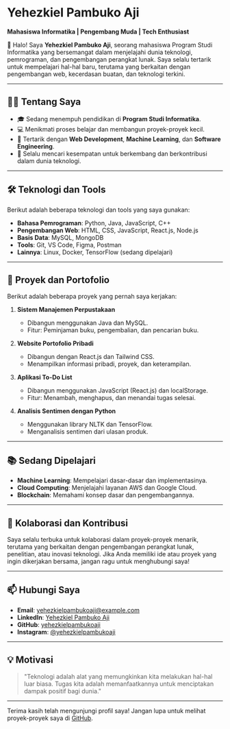 # Yehezkiel Pambuko Aji  
**Mahasiswa Informatika | Pengembang Muda | Tech Enthusiast**  

👋 Halo! Saya **Yehezkiel Pambuko Aji**, seorang mahasiswa Program Studi Informatika yang bersemangat dalam menjelajahi dunia teknologi, pemrograman, dan pengembangan perangkat lunak. Saya selalu tertarik untuk mempelajari hal-hal baru, terutama yang berkaitan dengan pengembangan web, kecerdasan buatan, dan teknologi terkini.

---

## 🧑‍💻 Tentang Saya  
- 🎓 Sedang menempuh pendidikan di **Program Studi Informatika**.  
- 💻 Menikmati proses belajar dan membangun proyek-proyek kecil.  
- 🌱 Tertarik dengan **Web Development**, **Machine Learning**, dan **Software Engineering**.  
- 🚀 Selalu mencari kesempatan untuk berkembang dan berkontribusi dalam dunia teknologi.  

---

## 🛠️ Teknologi dan Tools  
Berikut adalah beberapa teknologi dan tools yang saya gunakan:  
- **Bahasa Pemrograman**: Python, Java, JavaScript, C++  
- **Pengembangan Web**: HTML, CSS, JavaScript, React.js, Node.js  
- **Basis Data**: MySQL, MongoDB  
- **Tools**: Git, VS Code, Figma, Postman  
- **Lainnya**: Linux, Docker, TensorFlow (sedang dipelajari)  

---

## 📂 Proyek dan Portofolio  
Berikut adalah beberapa proyek yang pernah saya kerjakan:  
1. **Sistem Manajemen Perpustakaan**  
   - Dibangun menggunakan Java dan MySQL.  
   - Fitur: Peminjaman buku, pengembalian, dan pencarian buku.  

2. **Website Portofolio Pribadi**  
   - Dibangun dengan React.js dan Tailwind CSS.  
   - Menampilkan informasi pribadi, proyek, dan keterampilan.  

3. **Aplikasi To-Do List**  
   - Dibangun menggunakan JavaScript (React.js) dan localStorage.  
   - Fitur: Menambah, menghapus, dan menandai tugas selesai.  

4. **Analisis Sentimen dengan Python**  
   - Menggunakan library NLTK dan TensorFlow.  
   - Menganalisis sentimen dari ulasan produk.  

---

## 📚 Sedang Dipelajari  
- **Machine Learning**: Mempelajari dasar-dasar dan implementasinya.  
- **Cloud Computing**: Menjelajahi layanan AWS dan Google Cloud.  
- **Blockchain**: Memahami konsep dasar dan pengembangannya.  

---

## 🤝 Kolaborasi dan Kontribusi  
Saya selalu terbuka untuk kolaborasi dalam proyek-proyek menarik, terutama yang berkaitan dengan pengembangan perangkat lunak, penelitian, atau inovasi teknologi. Jika Anda memiliki ide atau proyek yang ingin dikerjakan bersama, jangan ragu untuk menghubungi saya!  

---

## 📫 Hubungi Saya  
- **Email**: [yehezkielpambukoaji@example.com](mailto:yehezkielpambukoaji@example.com)  
- **LinkedIn**: [Yehezkiel Pambuko Aji](https://www.linkedin.com/in/yehezkielpambukoaji)  
- **GitHub**: [yehezkielpambukoaji](https://github.com/yehezkielpambukoaji)  
- **Instagram**: [@yehezkielpambukoaji](https://www.instagram.com/yehezkielpambukoaji)  

---

## 💡 Motivasi  
> "Teknologi adalah alat yang memungkinkan kita melakukan hal-hal luar biasa. Tugas kita adalah memanfaatkannya untuk menciptakan dampak positif bagi dunia."  

---

Terima kasih telah mengunjungi profil saya! Jangan lupa untuk melihat proyek-proyek saya di [GitHub](https://github.com/yehezkielpambukoaji).  
